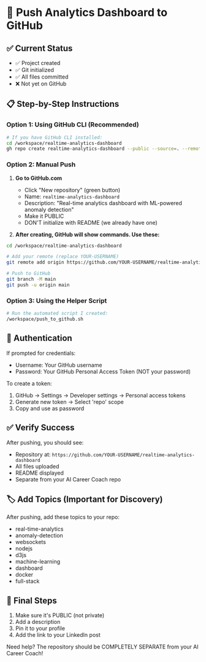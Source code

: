 # 🚀 Push Analytics Dashboard to GitHub

## ✅ Current Status
- ✅ Project created
- ✅ Git initialized  
- ✅ All files committed
- ❌ Not yet on GitHub

## 📋 Step-by-Step Instructions

### Option 1: Using GitHub CLI (Recommended)
```bash
# If you have GitHub CLI installed:
cd /workspace/realtime-analytics-dashboard
gh repo create realtime-analytics-dashboard --public --source=. --remote=origin --push
```

### Option 2: Manual Push

1. **Go to GitHub.com**
   - Click "New repository" (green button)
   - Name: `realtime-analytics-dashboard`
   - Description: "Real-time analytics dashboard with ML-powered anomaly detection"
   - Make it PUBLIC
   - DON'T initialize with README (we already have one)

2. **After creating, GitHub will show commands. Use these:**
```bash
cd /workspace/realtime-analytics-dashboard

# Add your remote (replace YOUR-USERNAME)
git remote add origin https://github.com/YOUR-USERNAME/realtime-analytics-dashboard.git

# Push to GitHub
git branch -M main
git push -u origin main
```

### Option 3: Using the Helper Script
```bash
# Run the automated script I created:
/workspace/push_to_github.sh
```

## 🔐 Authentication

If prompted for credentials:
- Username: Your GitHub username
- Password: Your GitHub Personal Access Token (NOT your password)
  
To create a token:
1. GitHub → Settings → Developer settings → Personal access tokens
2. Generate new token → Select 'repo' scope
3. Copy and use as password

## ✅ Verify Success

After pushing, you should see:
- Repository at: `https://github.com/YOUR-USERNAME/realtime-analytics-dashboard`
- All files uploaded
- README displayed
- Separate from your AI Career Coach repo

## 🏷️ Add Topics (Important for Discovery)

After pushing, add these topics to your repo:
- real-time-analytics
- anomaly-detection
- websockets
- nodejs
- d3js
- machine-learning
- dashboard
- docker
- full-stack

## 📌 Final Steps

1. Make sure it's PUBLIC (not private)
2. Add a description
3. Pin it to your profile
4. Add the link to your LinkedIn post

Need help? The repository should be COMPLETELY SEPARATE from your AI Career Coach!